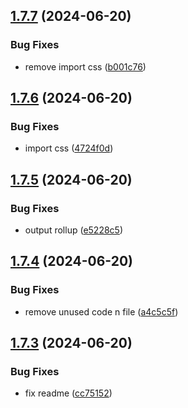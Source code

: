 ## [1.7.7](https://github.com/hattaalfaritzy/hzy-ui/compare/v1.7.6...v1.7.7) (2024-06-20)


### Bug Fixes

* remove import css ([b001c76](https://github.com/hattaalfaritzy/hzy-ui/commit/b001c76128c268048a88b7f3ee84d0f2e1675476))



## [1.7.6](https://github.com/hattaalfaritzy/hzy-ui/compare/v1.7.5...v1.7.6) (2024-06-20)


### Bug Fixes

* import css ([4724f0d](https://github.com/hattaalfaritzy/hzy-ui/commit/4724f0d7aece568d882f038ee8b171eda617104c))



## [1.7.5](https://github.com/hattaalfaritzy/hzy-ui/compare/v1.7.4...v1.7.5) (2024-06-20)


### Bug Fixes

* output rollup ([e5228c5](https://github.com/hattaalfaritzy/hzy-ui/commit/e5228c55ed88bd4272ebd1e8d782eb5031e064ef))



## [1.7.4](https://github.com/hattaalfaritzy/hzy-ui/compare/v1.7.3...v1.7.4) (2024-06-20)


### Bug Fixes

* remove unused code n file ([a4c5c5f](https://github.com/hattaalfaritzy/hzy-ui/commit/a4c5c5f50b53369a227748e1f48a9ec46dd4eb83))



## [1.7.3](https://github.com/hattaalfaritzy/hzy-ui/compare/v1.7.2...v1.7.3) (2024-06-20)


### Bug Fixes

* fix readme ([cc75152](https://github.com/hattaalfaritzy/hzy-ui/commit/cc75152cd6633e38eb5fd1310fdae73b9030b91f))



